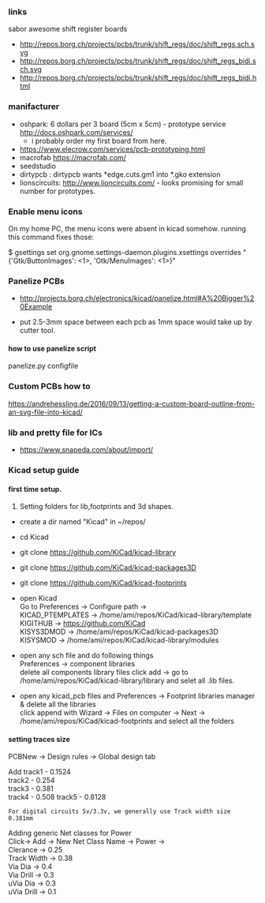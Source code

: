 ### links

sabor awesome shift register boards
* http://repos.borg.ch/projects/pcbs/trunk/shift_regs/doc/shift_regs.sch.svg
* http://repos.borg.ch/projects/pcbs/trunk/shift_regs/doc/shift_regs_bidi.sch.svg
* http://repos.borg.ch/projects/pcbs/trunk/shift_regs/doc/shift_regs_bidi.html

### manifacturer
- oshpark: 6 dollars per 3 board (5cm x 5cm) - prototype service  
   http://docs.oshpark.com/services/
   * i probably order my first board from here.
- https://www.elecrow.com/services/pcb-prototyping.html
-  macrofab https://macrofab.com/
- seedstudio
- dirtypcb : dirtypcb wants *edge.cuts.gm1 into *.gko extension
- lionscircuits: http://www.lioncircuits.com/ -  looks promising for small number for prototypes.

### Enable menu icons
On my home PC, the menu icons were absent in kicad somehow.
running this command fixes those:

$ gsettings set org.gnome.settings-daemon.plugins.xsettings overrides "{'Gtk/ButtonImages': <1>, 'Gtk/MenuImages': <1>}"

### Panelize PCBs
- http://projects.borg.ch/electronics/kicad/panelize.html#A%20Bigger%20Example

- put 2.5-3mm space between each pcb as 1mm space would take up by cutter tool.
#### how to use panelize script
 panelize.py configfile
### Custom PCBs how to
 https://andrehessling.de/2016/09/13/getting-a-custom-board-outline-from-an-svg-file-into-kicad/

### lib and pretty file for ICs
 - https://www.snapeda.com/about/import/

### Kicad setup guide

#### first time setup.  

1. Setting folders for lib,footprints and 3d shapes.

- create a dir named "Kicad" in ~/repos/
- cd Kicad
- git clone https://github.com/KiCad/kicad-library
- git clone https://github.com/KiCad/kicad-packages3D
- git clone https://github.com/KiCad/kicad-footprints
- open Kicad  
   Go to Preferences -> Configure path ->  
   KICAD_PTEMPLATES -> /home/ami/repos/KiCad/kicad-library/template    
   KIGITHUB -> https://github.com/KiCad  
   KISYS3DMOD -> /home/ami/repos/KiCad/kicad-packages3D  
   KISYSMOD -> /home/ami/repos/KiCad/kicad-library/modules  
- open any sch file and do following things  
  Preferences -> component libraries  
  delete all components library files
  click add -> go to /home/ami/repos/KiCad/kicad-library/library and selet all .lib files.  

- open any kicad_pcb files and Preferences -> Footprint libraries manager & delete all the libraries  
  click append with Wizard -> Files on computer -> Next -> /home/ami/repos/KiCad/kicad-footprints and select all the folders
  

#### setting traces size

PCBNew -> Design rules -> Global design tab

Add track1 - 0.1524  
    track2 - 0.254   
    track3 - 0.381  
    track4 - 0.508
    track5 - 0.8128

    For digital circuits 5v/3.3v, we generally use Track width size 0.381mm

Adding generic Net classes for Power  
Click-> Add -> New Net Class Name -> Power ->  
Clerance -> 0.25  
Track Width -> 0.38  
Via Dia -> 0.4  
Via Drill -> 0.3  
uVia Dia -> 0.3  
uVia Drill -> 0.1  

